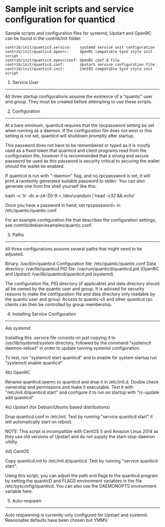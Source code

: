 Sample init scripts and service configuration for quanticd
==========================================================

Sample scripts and configuration files for systemd, Upstart and OpenRC
can be found in the contrib/init folder.

    contrib/init/quanticd.service:    systemd service unit configuration
    contrib/init/quanticd.openrc:     OpenRC compatible SysV style init script
    contrib/init/quanticd.openrcconf: OpenRC conf.d file
    contrib/init/quanticd.conf:       Upstart service configuration file
    contrib/init/quanticd.init:       CentOS compatible SysV style init script

1. Service User
---------------------------------

All three startup configurations assume the existence of a "quantic" user
and group.  They must be created before attempting to use these scripts.

2. Configuration
---------------------------------

At a bare minimum, quanticd requires that the rpcpassword setting be set
when running as a daemon.  If the configuration file does not exist or this
setting is not set, quanticd will shutdown promptly after startup.

This password does not have to be remembered or typed as it is mostly used
as a fixed token that quanticd and client programs read from the configuration
file, however it is recommended that a strong and secure password be used
as this password is security critical to securing the wallet should the
wallet be enabled.

If quanticd is run with "-daemon" flag, and no rpcpassword is set, it will
print a randomly generated suitable password to stderr.  You can also
generate one from the shell yourself like this:

bash -c 'tr -dc a-zA-Z0-9 < /dev/urandom | head -c32 && echo'

Once you have a password in hand, set rpcpassword= in /etc/quantic/quantic.conf

For an example configuration file that describes the configuration settings,
see contrib/debian/examples/quantic.conf.

3. Paths
---------------------------------

All three configurations assume several paths that might need to be adjusted.

Binary:              /usr/bin/quanticd
Configuration file:  /etc/quantic/quantic.conf
Data directory:      /var/lib/quanticd
PID file:            /var/run/quanticd/quanticd.pid (OpenRC and Upstart)
                     /var/lib/quanticd/quanticd.pid (systemd)

The configuration file, PID directory (if applicable) and data directory
should all be owned by the quantic user and group.  It is advised for security
reasons to make the configuration file and data directory only readable by the
quantic user and group.  Access to quantic-cli and other quanticd rpc clients
can then be controlled by group membership.

4. Installing Service Configuration
-----------------------------------

4a) systemd

Installing this .service file consists on just copying it to
/usr/lib/systemd/system directory, followed by the command
"systemctl daemon-reload" in order to update running systemd configuration.

To test, run "systemctl start quanticd" and to enable for system startup run
"systemctl enable quanticd"

4b) OpenRC

Rename quanticd.openrc to quanticd and drop it in /etc/init.d.  Double
check ownership and permissions and make it executable.  Test it with
"/etc/init.d/quanticd start" and configure it to run on startup with
"rc-update add quanticd"

4c) Upstart (for Debian/Ubuntu based distributions)

Drop quanticd.conf in /etc/init.  Test by running "service quanticd start"
it will automatically start on reboot.

NOTE: This script is incompatible with CentOS 5 and Amazon Linux 2014 as they
use old versions of Upstart and do not supply the start-stop-daemon uitility.

4d) CentOS

Copy quanticd.init to /etc/init.d/quanticd. Test by running "service quanticd start".

Using this script, you can adjust the path and flags to the quanticd program by
setting the quanticD and FLAGS environment variables in the file
/etc/sysconfig/quanticd. You can also use the DAEMONOPTS environment variable here.

5. Auto-respawn
-----------------------------------

Auto respawning is currently only configured for Upstart and systemd.
Reasonable defaults have been chosen but YMMV.
